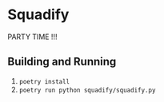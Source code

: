 # Squadify
PARTY TIME
!!!

## Building and Running
1. `poetry install`
2. `poetry run python squadify/squadify.py`
